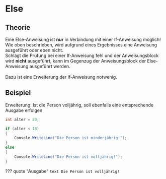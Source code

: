 # Else

## Theorie
Eine Else-Anweisung ist <b>nur</b> in Verbindung mit einer If-Anweisung möglich!\
Wie oben beschrieben, wird aufgrund eines Ergebnisses eine Anweisung ausgeführt oder eben nicht.\
Schlägt die Prüfung bei einer If-Anweisung fehl und der Anweisungsblock wird <b>nicht</b> ausgeführt, kann im Gegenzug der Anweisungsblock der Else-Anweisung ausgeführt werden.\
\
Dazu ist eine Erweiterung der If-Anweisung notwenig.

## Beispiel
Erweiterung: Ist die Person volljährig, soll ebenfalls eine entsprechende Ausgabe erfolgen

```cs
int alter = 20;

if (alter < 18)
{
    Console.WriteLine("Die Person ist minderjährig!");
}
else
{
    Console.WriteLine("Die Person ist volljährig!");
}
```

??? quote "Ausgabe"
    ``` text
    Die Person ist volljährig!
    ```

